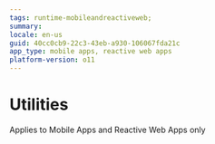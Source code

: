 ```yaml
---
tags: runtime-mobileandreactiveweb; 
summary: 
locale: en-us
guid: 40cc0cb9-22c3-43eb-a930-106067fda21c
app_type: mobile apps, reactive web apps
platform-version: o11
---
```


# Utilities

<div class="info" markdown="1">

Applies to Mobile Apps and Reactive Web Apps only

</div>
